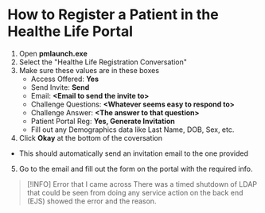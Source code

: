 # How to Register a Patient in the Healthe Life Portal

1. Open **pmlaunch.exe**
2. Select the "Healthe Life Registration Conversation"
3. Make sure these values are in these boxes
	- Access Offered: **Yes**
	- Send Invite: **Send**
	- Email: **\<Email to send the invite to\>**
	- Challenge Questions: **\<Whatever seems easy to respond to\>**
	- Challenge Answer: **\<The answer to that question\>**
	- Patient Portal Reg: **Yes, Generate Invitation**
	- Fill out any Demographics data like Last Name, DOB, Sex, etc.
4. Click **Okay** at the bottom of the coversation
- This should automatically send an invitation email to the one provided
5. Go to the email and fill out the form on the portal with the required info.

> [!INFO] Error that I came across
> There was a timed shutdown of LDAP that could be seen from doing any service action on the back end (EJS) showed the error and the reason.